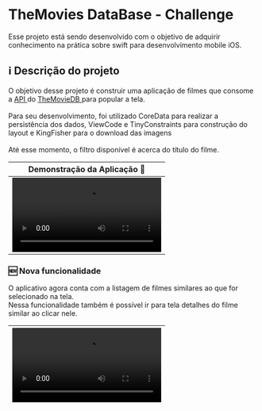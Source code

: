 # TheMovies DataBase - Challenge 

Esse projeto está sendo desenvolvido com o objetivo de adquirir conhecimento na prática sobre swift para desenvolvimento mobile iOS.

## ℹ️ Descrição do projeto

O objetivo desse projeto é construir uma aplicação de filmes que consome a <a href="https://developers.themoviedb.org/3/getting-started/introduction"> API </a> do <a href="https://www.themoviedb.org/?language=en"> TheMovieDB </a> para popular a tela. <br> <br>
Para seu desenvolvimento, foi utilizado CoreData para realizar a persistência dos dados, ViewCode e TinyConstraints para construção do layout e KingFisher para o download das imagens <br> <br>
Até esse momento, o filtro disponível é acerca do título do filme.

| Demonstração da Aplicação 🎥|
| --- |
| <video src="https://user-images.githubusercontent.com/101536863/186193159-4414d7fe-7534-41b5-bdd0-9b2646050fd9.mp4"> | 


### 🆕 Nova funcionalidade
O aplicativo agora conta com a listagem de filmes similares ao que for selecionado na tela. <br> Nessa funcionalidade também é possível ir para tela detalhes do filme similar ao clicar nele.

| <video src="https://user-images.githubusercontent.com/101536863/193650826-6e9f877e-8fc7-49fc-9d01-18a41aa4aed6.mp4">|
| --- |









